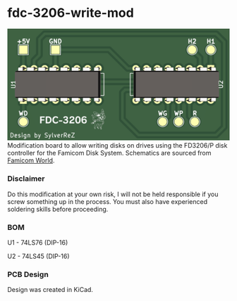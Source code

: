 # fdc-3206-write-mod
![screenshot](https://github.com/m4x10187/fdc-3206-write-mod/blob/main/board_preview.png)
Modification board to allow writing disks on drives using the FD3206/P disk controller for the Famicom Disk System. Schematics are sourced from [Famicom World](https://famicomworld.com/workshop/tech/famicom-disk-system-fd3206-write-mod/).

### Disclaimer
Do this modification at your own risk, I will not be held responsible if you screw something up in the process. You must also have experienced soldering skills before proceeding.

### BOM
U1 - 74LS76 (DIP-16)

U2 - 74LS45 (DIP-16)

### PCB Design
Design was created in KiCad.
